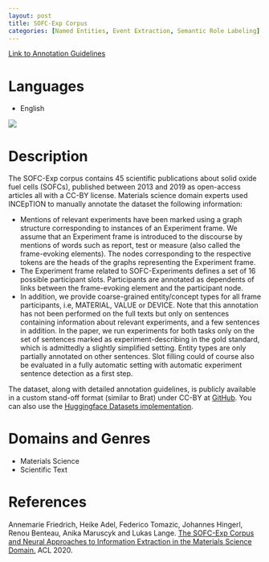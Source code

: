 ```yaml
---
layout: post
title: SOFC-Exp Corpus
categories: [Named Entities, Event Extraction, Semantic Role Labeling]
---
```


<!--- Main URL: add exactly one link here, replacing only the URL --->
<!--- more links only if absolutely necessary, e.g., if there are several languages and you do not see a point of adding another page. -->
[Link to Annotation Guidelines](https://github.com/boschresearch/sofc-exp_textmining_resources)

<!--- Languages adressed -->
# Languages
* English

<!-- Teaser image, delete next line if none -->
![](http://sigann.github.io/guido/images/sofc-exp-corpus.png)

<!-- Description -->
# Description
The SOFC-Exp corpus contains 45 scientific publications about solid oxide fuel cells (SOFCs), published between 2013 and 2019 as open-access articles all with a CC-BY license. Materials science domain experts used INCEpTION to manually annotate the dataset the following information:

* Mentions of relevant experiments have been marked using a graph structure corresponding to instances of an Experiment frame. We assume that an Experiment frame is introduced to the discourse by mentions of words such as report, test or measure (also called the frame-evoking elements). The nodes corresponding to the respective tokens are the heads of the graphs representing the Experiment frame.
* The Experiment frame related to SOFC-Experiments defines a set of 16 possible participant slots. Participants are annotated as dependents of links between the frame-evoking element and the participant node.
* In addition, we provide coarse-grained entity/concept types for all frame participants, i.e, MATERIAL, VALUE or DEVICE. Note that this annotation has not been performed on the full texts but only on sentences containing information about relevant experiments, and a few sentences in addition. In the paper, we run experiments for both tasks only on the set of sentences marked as experiment-describing in the gold standard, which is admittedly a slightly simplified setting. Entity types are only partially annotated on other sentences. Slot filling could of course also be evaluated in a fully automatic setting with automatic experiment sentence detection as a first step.

The dataset, along with detailed annotation guidelines, is publicly available in a custom stand-off format (similar to Brat) under CC-BY at [GitHub](https://github.com/boschresearch/sofc-exp_textmining_resources/).
You can also use the [Huggingface Datasets implementation](https://huggingface.co/datasets/sofc_materials_articles).

<!-- Domains and Genres -->
# Domains and Genres
* Materials Science
* Scientific Text


<!-- Any further references, links etc. -->
# References

Annemarie Friedrich, Heike Adel, Federico Tomazic, Johannes Hingerl, Renou Benteau, Anika Maruscyk and Lukas Lange. [The SOFC-Exp Corpus and Neural Approaches to Information Extraction in the Materials Science Domain.](https://aclanthology.org/2020.acl-main.116/) ACL 2020.

